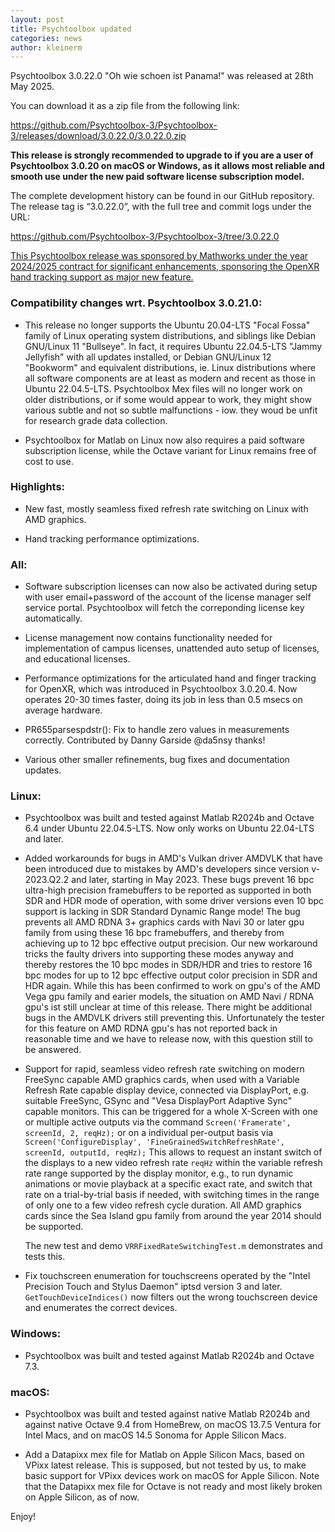 ```yaml
---
layout: post
title: Psychtoolbox updated
categories: news
author: kleinerm
---
```


Psychtoolbox 3.0.22.0 "Oh wie schoen ist Panama!" was released at 28th May 2025.

You can download it as a zip file from the following link:

<https://github.com/Psychtoolbox-3/Psychtoolbox-3/releases/download/3.0.22.0/3.0.22.0.zip>

**This release is strongly recommended to upgrade to if you are a user of
Psychtoolbox 3.0.20 on macOS or Windows, as it allows most reliable and
smooth use under the new paid software license subscription model.**

The complete development history can be found in our GitHub repository.
The release tag is “3.0.22.0”, with the full tree and commit logs under the URL:

<https://github.com/Psychtoolbox-3/Psychtoolbox-3/tree/3.0.22.0>

[This Psychtoolbox release was sponsored by Mathworks under the year 2024/2025
contract for significant enhancements, sponsoring the OpenXR hand tracking
support as major new feature.](https://www.mathworks.com/solutions/neuroscience.html)

### Compatibility changes wrt. Psychtoolbox 3.0.21.0:

- This release no longer supports the Ubuntu 20.04-LTS "Focal Fossa" family of
  Linux operating system distributions, and siblings like Debian GNU/Linux 11
  "Bullseye". In fact, it requires Ubuntu 22.04.5-LTS "Jammy Jellyfish" with all
  updates installed, or Debian GNU/Linux 12 "Bookworm" and equivalent distributions,
  ie. Linux distributions where all software components are at least as modern
  and recent as those in Ubuntu 22.04.5-LTS. Psychtoolbox Mex files will no
  longer work on older distributions, or if some would appear to work, they might
  show various subtle and not so subtle malfunctions - iow. they woud be unfit
  for research grade data collection.

- Psychtoolbox for Matlab on Linux now also requires a paid software subscription
  license, while the Octave variant for Linux remains free of cost to use.

### Highlights:

- New fast, mostly seamless fixed refresh rate switching on Linux with AMD graphics.

- Hand tracking performance optimizations.

### All:

- Software subscription licenses can now also be activated during setup with
  user email+password of the account of the license manager self service portal.
  Psychtoolbox will fetch the correponding license key automatically.

- License management now contains functionality needed for implementation of
  campus licenses, unattended auto setup of licenses, and educational licenses.

- Performance optimizations for the articulated hand and finger tracking for
  OpenXR, which was introduced in Psychtoolbox 3.0.20.4. Now operates 20-30 times
  faster, doing its job in less than 0.5 msecs on average hardware.

- PR655parsespdstr(): Fix to handle zero values in measurements correctly.
  Contributed by Danny Garside @da5nsy thanks!

- Various other smaller refinements, bug fixes and documentation updates.

### Linux:

- Psychtoolbox was built and tested against Matlab R2024b and Octave 6.4 under
  Ubuntu 22.04.5-LTS. Now only works on Ubuntu 22.04-LTS and later.

- Added workarounds for bugs in AMD's Vulkan driver AMDVLK that have been introduced
  due to mistakes by AMD's developers since version v-2023.Q2.2 and later, starting
  in May 2023. These bugs prevent 16 bpc ultra-high precision framebuffers to be
  reported as supported in both SDR and HDR mode of operation, with some driver
  versions even 10 bpc support is lacking in SDR Standard Dynamic Range mode! The
  bug prevents all AMD RDNA 3+ graphics cards with Navi 30 or later gpu family
  from using these 16 bpc framebuffers, and thereby from achieving up to 12 bpc
  effective output precision. Our new workaround tricks the faulty drivers into
  supporting these modes anyway and thereby restores the 10 bpc modes in SDR/HDR
  and tries to restore 16 bpc modes for up to 12 bpc effective output color
  precision in SDR and HDR again. While this has been confirmed to work on gpu's
  of the AMD Vega gpu family and earier models, the situation on AMD Navi / RDNA
  gpu's ist still unclear at time of this release. There might be additional bugs
  in the AMDVLK drivers still preventing this. Unfortunately the tester for this
  feature on AMD RDNA gpu's has not reported back in reasonable time and we have
  to release now, with this question still to be answered.

- Support for rapid, seamless video refresh rate switching on modern FreeSync
  capable AMD graphics cards, when used with a Variable Refresh Rate capable
  display device, connected via DisplayPort, e.g. suitable FreeSync, GSync and
  "Vesa DisplayPort Adaptive Sync"  capable monitors. This can be triggered for
  a whole X-Screen with one or multiple active outputs via the command
  ``Screen('Framerate', screenId, 2, reqHz);`` or on a individual per-output basis via
  ``Screen('ConfigureDisplay', 'FineGrainedSwitchRefreshRate', screenId, outputId, reqHz);``
  This allows to request an instant switch of the displays to a new video refresh rate
  `reqHz` within the variable refresh rate range supported by the display monitor,
  e.g., to run dynamic animations or movie playback at a specific exact rate, and
  switch that rate on a trial-by-trial basis if needed, with switching times in the
  range of only one to a few video refresh cycle duration. All AMD graphics cards
  since the Sea Island gpu family from around the year 2014 should be supported.

  The new test and demo `VRRFixedRateSwitchingTest.m` demonstrates and tests this.

- Fix touchscreen enumeration for touchscreens operated by the "Intel Precision Touch
  and Stylus Daemon" iptsd version 3 and later. `GetTouchDeviceIndices()` now
  filters out the wrong touchscreen device and enumerates the correct devices.

### Windows:

- Psychtoolbox was built and tested against Matlab R2024b and Octave 7.3.

### macOS:

- Psychtoolbox was built and tested against native Matlab R2024b and against native
  Octave 9.4 from HomeBrew, on macOS 13.7.5 Ventura for Intel Macs, and on macOS 14.5
  Sonoma for Apple Silicon Macs.

- Add a Datapixx mex file for Matlab on Apple Silicon Macs, based on VPixx latest
  release. This is supposed, but not tested by us, to make basic support for VPixx
  devices work on macOS for Apple Silicon. Note that the Datapixx mex file for Octave
  is not ready and most likely broken on Apple Silicon, as of now.

Enjoy!
